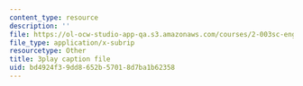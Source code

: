 ```yaml
---
content_type: resource
description: ''
file: https://ol-ocw-studio-app-qa.s3.amazonaws.com/courses/2-003sc-engineering-dynamics-fall-2011/bd4924f39dd8652b57018d7ba1b62358_ZNVvYg1FOPk.srt
file_type: application/x-subrip
resourcetype: Other
title: 3play caption file
uid: bd4924f3-9dd8-652b-5701-8d7ba1b62358
---
```

